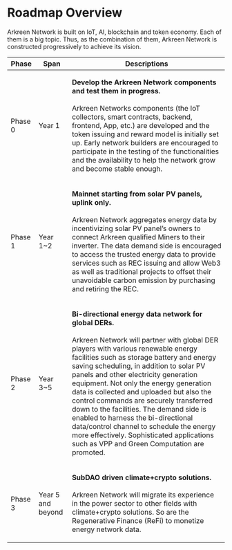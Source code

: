 # Roadmap Overview

Arkreen Network is built on IoT, AI, blockchain and token economy. Each of them is a big topic. Thus, as the combination of them, Arkreen Network is constructed progressively to achieve its vision.

| Phase   | Span              | Descriptions                                                                                                                                                                                                                                                                                                                                                                                                                                                                                                                                                                                                                                                     |
| ------- | ----------------- | ---------------------------------------------------------------------------------------------------------------------------------------------------------------------------------------------------------------------------------------------------------------------------------------------------------------------------------------------------------------------------------------------------------------------------------------------------------------------------------------------------------------------------------------------------------------------------------------------------------------------------------------------------------------- |
| Phase 0 | Year 1            | <p><strong>Develop the Arkreen Network components and test them in progress.</strong><br><br>Arkreen Networks components (the IoT collectors, smart contracts, backend, frontend, App, etc.) are developed and the token issuing and reward model is initially set up. Early network builders are encouraged to participate in the testing of the functionalities and the availability to help the network grow and become stable enough.</p>                                                                                                                                                                                                                    |
| Phase 1 | Year 1\~2         | <p><strong>Mainnet starting from solar PV panels, uplink only.</strong><br><br>Arkreen Network aggregates energy data by incentivizing solar PV panel’s owners to connect Arkreen qualified Miners to their inverter. The data demand side is encouraged to access the trusted energy data to provide services such as REC issuing and allow Web3 as well as traditional projects to offset their unavoidable carbon emission by purchasing and retiring the REC.</p>                                                                                                                                                                                            |
| Phase 2 | Year 3\~5         | <p><strong>Bi-directional energy data network for global DERs.</strong><br><br>Arkreen Network will partner with global DER players with various renewable energy facilities such as storage battery and energy saving scheduling, in addition to solar PV panels and other electricity generation equipment. Not only the energy generation data is collected and uploaded but also the control commands are securely transferred down to the facilities. The demand side is enabled to harness the bi-directional data/control channel to schedule the energy more effectively. Sophisticated applications such as VPP and Green Computation are promoted.</p> |
| Phase 3 | Year 5 and beyond | <p><strong>SubDAO driven climate+crypto solutions.</strong><br><br>Arkreen Network will migrate its experience in the power sector to other fields with climate+crypto solutions. So are the Regenerative Finance (ReFi) to monetize energy network data.</p>                                                                                                                                                                                                                                                                                                                                                                                                    |

